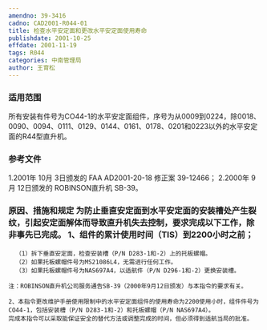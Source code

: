 ```yaml
---
amendno: 39-3416
cadno: CAD2001-R044-01
title: 检查水平安定面和更改水平安定面使用寿命
publishdate: 2001-10-25
effdate: 2001-11-19
tags: R044
categories: 中南管理局
author: 王育松
---
```


### 适用范围 
所有安装有件号为CO44-1的水平安定面组件，序号为从0009到0224，除0018、0090、0094、0111、0129、0144、0161、0178、0201和0223以外的水平安定面的R44型直升机。

<!--more-->
### 参考文件
1.2001年 10月 3日颁发的 FAA AD2001-20-18 修正案 39-12466；
 2.2000年 9月 12日颁发的 ROBINSON直升机 SB-39。

### 原因、措施和规定 为防止垂直安定面到水平安定面的安装槽处产生裂纹，引起安定面解体而导致直升机失去控制，要求完成以下工作，除非事先已完成。 1、组件的累计使用时间（TIS）到2200小时之前； 
      （1）拆下垂直安定面，检查安装槽（P/N D283-1和-2）上的托板螺帽。 
      （2）如果托板螺帽件号为MS21086L4，无需进行任何工作。 
      （3）如果托板螺帽件号为NAS697A4，以适航件（P/N D296-1和-2）更换安装槽。 

    注：ROBINSON直升机公司服务通告SB-39（2000年9月12日颁发）与本指令的要求有关。 
  
    2、本指令更改维护手册使用限制中的水平安定面组件的使用寿命为2200使用小时，组件件号为CO44-1，包括安装槽（P/N D283-1和-2）和托板螺帽（P/N NAS697A4）。 
    完成本指令可以采取能保证安全的替代方法或调整完成的时间，但必须得到适航当局的批准。
